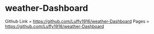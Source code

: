 # weather-Dashboard
Github Link = https://github.com/Luffy1916/weather-Dashboard
Pages = https://github.com/Luffy1916/weather-Dashboard
